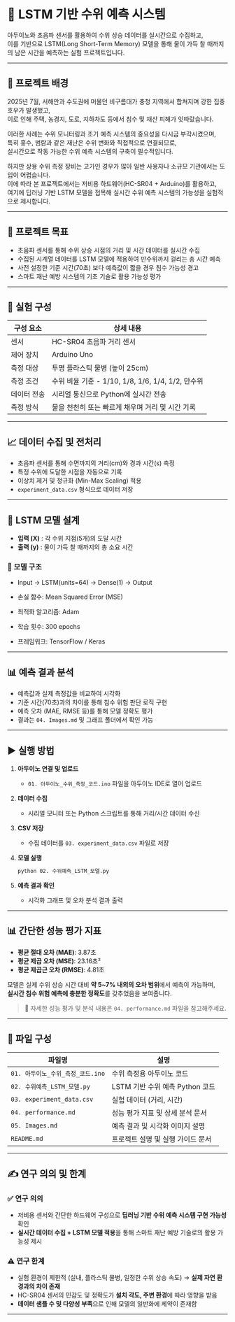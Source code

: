 # 📄 LSTM 기반 수위 예측 시스템

아두이노와 초음파 센서를 활용하여 수위 상승 데이터를 실시간으로 수집하고,  
이를 기반으로 LSTM(Long Short-Term Memory) 모델을 통해 물이 가득 찰 때까지의 남은 시간을 예측하는 실험 프로젝트입니다.

---

## 📌 프로젝트 배경

2025년 7월, 서해안과 수도권에 머물던 비구름대가 충청 지역에서 합쳐지며 강한 집중호우가 발생했고,  
이로 인해 주택, 농경지, 도로, 지하차도 등에서 침수 및 재산 피해가 잇따랐습니다.

이러한 사례는 수위 모니터링과 조기 예측 시스템의 중요성을 다시금 부각시켰으며,  
특히 홍수, 범람과 같은 재난은 수위 변화와 직접적으로 연결되므로,  
실시간으로 작동 가능한 수위 예측 시스템의 구축이 필수적입니다.

하지만 상용 수위 측정 장비는 고가인 경우가 많아 일반 사용자나 소규모 기관에서는 도입이 어렵습니다.  
이에 따라 본 프로젝트에서는 저비용 하드웨어(HC-SR04 + Arduino)를 활용하고,  
여기에 딥러닝 기반 LSTM 모델을 접목해 실시간 수위 예측 시스템의 가능성을 실험적으로 제시합니다.

---

## 🎯 프로젝트 목표

- 초음파 센서를 통해 수위 상승 시점의 거리 및 시간 데이터를 실시간 수집  
- 수집된 시계열 데이터를 LSTM 모델에 적용하여 만수위까지 걸리는 총 시간 예측  
- 사전 설정한 기준 시간(70초) 보다 예측값이 짧을 경우 침수 가능성 경고  
- 스마트 재난 예방 시스템의 기초 기술로 활용 가능성 평가  

---

## 🧪 실험 구성

| 구성 요소   | 상세 내용                          |
| --------- | -------------------------------- |
| 센서        | HC-SR04 초음파 거리 센서           |
| 제어 장치    | Arduino Uno                      |
| 측정 대상    | 투명 플라스틱 물병 (높이 25cm)    |
| 측정 조건    | 수위 비율 기준 - 1/10, 1/8, 1/6, 1/4, 1/2, 만수위 |
| 데이터 전송  | 시리얼 통신으로 Python에 실시간 전송 |
| 측정 방식    | 물을 천천히 또는 빠르게 채우며 거리 및 시간 기록 |

---

## 📈 데이터 수집 및 전처리

- 초음파 센서를 통해 수면까지의 거리(cm)와 경과 시간(s) 측정  
- 특정 수위에 도달한 시점을 자동으로 기록  
- 이상치 제거 및 정규화 (Min-Max Scaling) 적용  
- `experiment_data.csv` 형식으로 데이터 저장  

---

## 🤖 LSTM 모델 설계

- **입력 (X)** : 각 수위 지점(5개)의 도달 시간  
- **출력 (y)** : 물이 가득 찰 때까지의 총 소요 시간  

### 🔧 모델 구조

- Input → LSTM(units=64) → Dense(1) → Output

- 손실 함수: Mean Squared Error (MSE)  
- 최적화 알고리즘: Adam  
- 학습 횟수: 300 epochs  
- 프레임워크: TensorFlow / Keras  

---

## 📊 예측 결과 분석

- 예측값과 실제 측정값을 비교하여 시각화  
- 기준 시간(70초)과의 차이를 통해 침수 위험 판단 로직 구현  
- 예측 오차 (MAE, RMSE 등)를 통해 모델 정확도 평가  
- 결과는 `04. Images.md` 및 그래프 폴더에서 확인 가능  

---

## ▶ 실행 방법

1. **아두이노 연결 및 업로드**  
   - `01. 아두이노_수위_측정_코드.ino` 파일을 아두이노 IDE로 열어 업로드  

2. **데이터 수집**  
   - 시리얼 모니터 또는 Python 스크립트를 통해 거리/시간 데이터 수신  

3. **CSV 저장**  
   - 수집 데이터를 `03. experiment_data.csv` 파일로 저장  

4. **모델 실행**  
   ```bash
   python 02. 수위예측_LSTM_모델.py

4. **예측 결과 확인**
   - 시각화 그래프 및 오차 분석 결과 출력
  
---

## 📊 간단한 성능 평가 지표

- **평균 절대 오차 (MAE)**: 3.87초  
- **평균 제곱 오차 (MSE)**: 23.16초²  
- **평균 제곱근 오차 (RMSE)**: 4.81초  

모델은 실제 수위 상승 시간 대비 **약 5~7% 내외의 오차 범위**에서 예측이 가능하며,  
**실시간 침수 위험 예측에 충분한 정확도**를 갖추었음을 보여줍니다.

> 📎 자세한 성능 평가 및 분석 내용은 `04. performance.md` 파일을 참고해주세요.

---

## 📁 파일 구성

| 파일명                            | 설명                                |
|----------------------------------|-------------------------------------|
| `01. 아두이노_수위_측정_코드.ino` | 수위 측정용 아두이노 코드            |
| `02. 수위예측_LSTM_모델.py`        | LSTM 기반 수위 예측 Python 코드     |
| `03. experiment_data.csv`         | 실험 데이터 (거리, 시간)             |
| `04. performance.md`              | 성능 평가 지표 및 상세 분석 문서     |
| `05. Images.md`                   | 예측 결과 및 시각화 이미지 설명      |
| `README.md`                       | 프로젝트 설명 및 실행 가이드 문서    |

---

## ✍️ 연구 의의 및 한계

### ✅ 연구 의의

- 저비용 센서와 간단한 하드웨어 구성으로 **딥러닝 기반 수위 예측 시스템 구현 가능성** 확인  
- **실시간 데이터 수집 + LSTM 모델 적용**을 통해 스마트 재난 예방 기술로의 활용 가능성 제시  

### ⚠️ 연구 한계

- 실험 환경이 제한적 (실내, 플라스틱 물병, 일정한 수위 상승 속도) → **실제 자연 환경과의 차이 존재**  
- HC-SR04 센서의 민감도 및 정확도가 **설치 각도, 주변 환경**에 따라 영향을 받음  
- **데이터 샘플 수 및 다양성 부족**으로 인해 모델의 일반화에 제약이 존재함  

---

   
